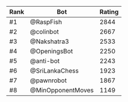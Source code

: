 Rank|Bot|Rating
---|---|---
#1|@RaspFish|2844
#2|@colinbot|2667
#3|@Nakshatra3|2533
#4|@OpeningsBot|2250
#5|@anti-bot|2243
#6|@SriLankaChess|1923
#7|@pawnrobot|1867
#8|@MinOpponentMoves|1149
